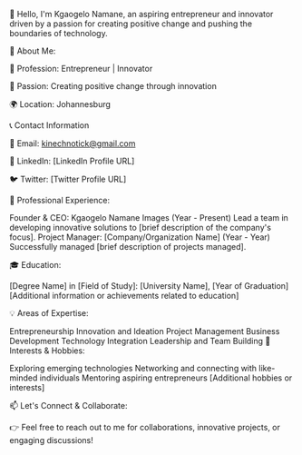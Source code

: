 👋 Hello, I'm Kgaogelo Namane, an aspiring entrepreneur and innovator driven by a passion for creating positive change and pushing the boundaries of technology.

🌟 About Me:

💼 Profession: Entrepreneur | Innovator

🚀 Passion: Creating positive change through innovation

🌍 Location: Johannesburg

📞 Contact Information

📧 Email: kinechnotick@gmail.com

🔗 LinkedIn: [LinkedIn Profile URL]

🐦 Twitter: [Twitter Profile URL]

💼 Professional Experience:

Founder & CEO: Kgaogelo Namane Images (Year - Present)
Lead a team in developing innovative solutions to [brief description of the company's focus].
Project Manager: [Company/Organization Name] (Year - Year)
Successfully managed [brief description of projects managed].

🎓 Education:

[Degree Name] in [Field of Study]: [University Name], [Year of Graduation]
[Additional information or achievements related to education]

💡 Areas of Expertise:

Entrepreneurship
Innovation and Ideation
Project Management
Business Development
Technology Integration
Leadership and Team Building
🌱 Interests & Hobbies:

Exploring emerging technologies
Networking and connecting with like-minded individuals
Mentoring aspiring entrepreneurs
[Additional hobbies or interests]

📫 Let's Connect & Collaborate:

👉 Feel free to reach out to me for collaborations, innovative projects, or engaging discussions!
